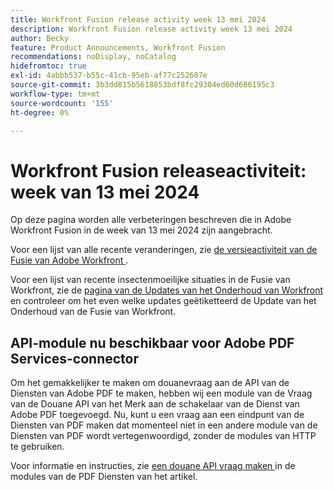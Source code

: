 ```yaml
---
title: Workfront Fusion release activity week 13 mei 2024
description: Workfront Fusion release activity week 13 mei 2024
author: Becky
feature: Product Announcements, Workfront Fusion
recommendations: noDisplay, noCatalog
hidefromtoc: true
exl-id: 4abbb537-b55c-41cb-95eb-af77c252607e
source-git-commit: 3b3dd815b5618853bdf8fc29304ed60d686195c3
workflow-type: tm+mt
source-wordcount: '155'
ht-degree: 0%

---
```


# Workfront Fusion releaseactiviteit: week van 13 mei 2024

Op deze pagina worden alle verbeteringen beschreven die in Adobe Workfront Fusion in de week van 13 mei 2024 zijn aangebracht.

Voor een lijst van alle recente veranderingen, zie [ de versieactiviteit van de Fusie van Adobe Workfront ](../../../product-announcements/product-releases/fusion-release-activity/fusion-release-activity.md).

Voor een lijst van recente insectenmoeilijke situaties in de Fusie van Workfront, zie de [ pagina van de Updates van het Onderhoud van Workfront ](https://experienceleague.adobe.com/docs/workfront-known-issues/releases/current-updates.html) en controleer om het even welke updates geëtiketteerd de Update van het Onderhoud van de Fusie van Workfront.

## API-module nu beschikbaar voor Adobe PDF Services-connector

Om het gemakkelijker te maken om douanevraag aan de API van de Diensten van Adobe PDF te maken, hebben wij een module van de Vraag van de Douane API van het Merk aan de schakelaar van de Dienst van Adobe PDF toegevoegd. Nu, kunt u een vraag aan een eindpunt van de Diensten van PDF maken dat momenteel niet in een andere module van de Diensten van PDF wordt vertegenwoordigd, zonder de modules van HTTP te gebruiken.

Voor informatie en instructies, zie [ een douane API vraag maken ](/help/quicksilver/workfront-fusion/apps-and-their-modules/pdf-modules.md#make-a-custom-api-call) in de modules van de PDF Diensten van het artikel.

